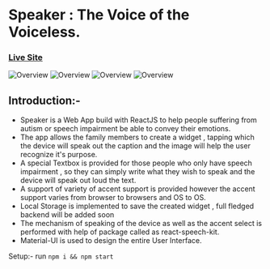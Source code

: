 # Speaker : The Voice of the Voiceless.
### [Live Site](https://speaker-shukla.netlify.app/)

![Overview](https://i.ibb.co/M1VnyMd/speaker-intro.jpg)
![Overview](https://i.ibb.co/WPw6fsb/speaker-deletion.jpg)
![Overview](https://i.ibb.co/xJ9w9tN/speaker-widget.jpg)
![Overview](https://i.ibb.co/dkRRfpf/speaker-textbox.jpg)

## Introduction:-

* Speaker is a Web App build with ReactJS to help people suffering from autism or speech impairment be able to convey their emotions.
* The app allows the family members to create a widget , tapping which the device will speak out the caption and the image will help the user recognize it's purpose.
* A special Textbox is provided for those people who only have speech impairment , so they can simply write what they wish to speak and the device will speak out loud the text.
* A support of variety of accent support is provided however the accent support varies from browser to browsers and OS to OS.
* Local Storage is implemented to save the created widget , full fledged backend will be added soon
* The mechanism of speaking of the device as well as the accent select is performed with help of package called as react-speech-kit.
* Material-UI is used to design the entire User Interface.

Setup:-
run ``` npm i && npm start ```
